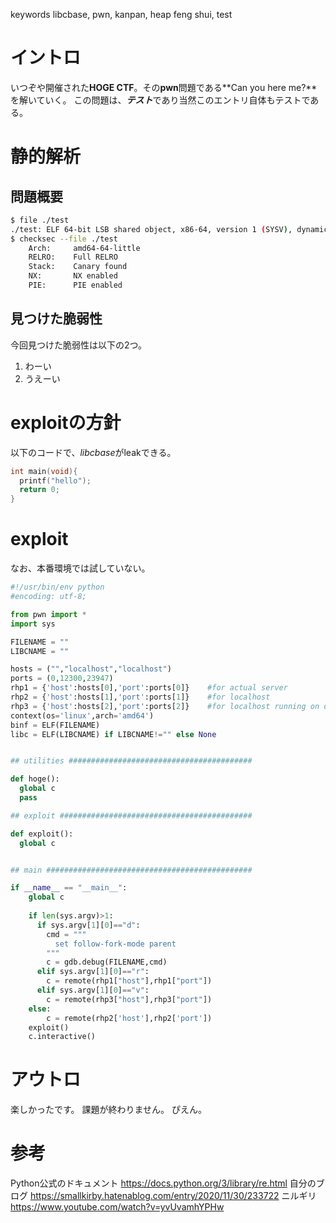 keywords
libcbase, pwn, kanpan, heap feng shui, test

# イントロ
いつぞや開催された**HOGE CTF**。その**pwn**問題である**Can you here me?**を解いていく。
この問題は、***テスト***であり当然このエントリ自体もテストである。


# 静的解析
## 問題概要
```static.sh
$ file ./test
./test: ELF 64-bit LSB shared object, x86-64, version 1 (SYSV), dynamically linked, interpreter /lib64/ld-linux-x86-64.so.2, BuildID[sha1]=2bc4d25d187796b44a43cf1001c8a6422eae2bd9, for GNU/Linux 3.2.0, not stripped
$ checksec --file ./test
    Arch:     amd64-64-little
    RELRO:    Full RELRO
    Stack:    Canary found
    NX:       NX enabled
    PIE:      PIE enabled
```

## 見つけた脆弱性
今回見つけた脆弱性は以下の2つ。
1. わーい
2. うえーい


# exploitの方針
以下のコードで、*libcbase*がleakできる。
```test.c
int main(void){
  printf("hello");
  return 0;
}
```


# exploit
なお、本番環境では試していない。
```exploit.py
#!/usr/bin/env python
#encoding: utf-8;

from pwn import *
import sys

FILENAME = ""
LIBCNAME = ""

hosts = ("","localhost","localhost")
ports = (0,12300,23947)
rhp1 = {'host':hosts[0],'port':ports[0]}    #for actual server
rhp2 = {'host':hosts[1],'port':ports[1]}    #for localhost 
rhp3 = {'host':hosts[2],'port':ports[2]}    #for localhost running on docker
context(os='linux',arch='amd64')
binf = ELF(FILENAME)
libc = ELF(LIBCNAME) if LIBCNAME!="" else None


## utilities #########################################

def hoge():
  global c
  pass

## exploit ###########################################

def exploit():
  global c


## main ##############################################

if __name__ == "__main__":
    global c
    
    if len(sys.argv)>1:
      if sys.argv[1][0]=="d":
        cmd = """
          set follow-fork-mode parent
        """
        c = gdb.debug(FILENAME,cmd)
      elif sys.argv[1][0]=="r":
        c = remote(rhp1["host"],rhp1["port"])
      elif sys.argv[1][0]=="v":
        c = remote(rhp3["host"],rhp3["port"])
    else:
        c = remote(rhp2['host'],rhp2['port'])
    exploit()
    c.interactive()
```


# アウトロ
楽しかったです。
課題が終わりません。
ぴえん。

# 参考
Python公式のドキュメント
https://docs.python.org/3/library/re.html
自分のブログ
https://smallkirby.hatenablog.com/entry/2020/11/30/233722
ニルギリ
https://www.youtube.com/watch?v=yvUvamhYPHw


